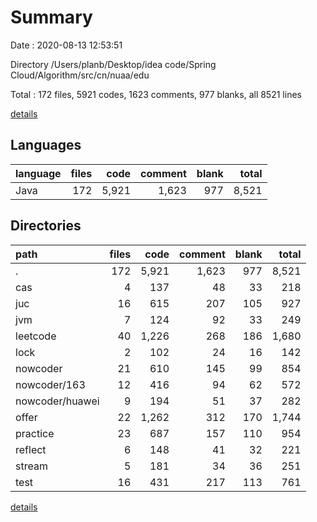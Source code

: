 # Summary

Date : 2020-08-13 12:53:51

Directory /Users/planb/Desktop/idea code/Spring Cloud/Algorithm/src/cn/nuaa/edu

Total : 172 files,  5921 codes, 1623 comments, 977 blanks, all 8521 lines

[details](details.md)

## Languages
| language | files | code | comment | blank | total |
| :--- | ---: | ---: | ---: | ---: | ---: |
| Java | 172 | 5,921 | 1,623 | 977 | 8,521 |

## Directories
| path | files | code | comment | blank | total |
| :--- | ---: | ---: | ---: | ---: | ---: |
| . | 172 | 5,921 | 1,623 | 977 | 8,521 |
| cas | 4 | 137 | 48 | 33 | 218 |
| juc | 16 | 615 | 207 | 105 | 927 |
| jvm | 7 | 124 | 92 | 33 | 249 |
| leetcode | 40 | 1,226 | 268 | 186 | 1,680 |
| lock | 2 | 102 | 24 | 16 | 142 |
| nowcoder | 21 | 610 | 145 | 99 | 854 |
| nowcoder/163 | 12 | 416 | 94 | 62 | 572 |
| nowcoder/huawei | 9 | 194 | 51 | 37 | 282 |
| offer | 22 | 1,262 | 312 | 170 | 1,744 |
| practice | 23 | 687 | 157 | 110 | 954 |
| reflect | 6 | 148 | 41 | 32 | 221 |
| stream | 5 | 181 | 34 | 36 | 251 |
| test | 16 | 431 | 217 | 113 | 761 |

[details](details.md)